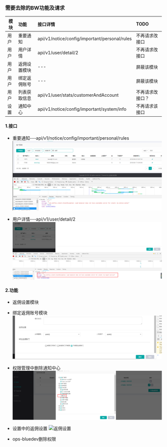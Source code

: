 ### 需要去除的BW功能及请求

模块|功能|接口详情|TODO
---|:---|:---|:---
用户|重要通知|api/v1/notice/config/important/personal/rules|不再请求改接口
用户|用户详情|api/v1/user/detail/2|不再请求改接口
用户|返佣设置模块|---|屏蔽该模块
用户|绑定返佣账号|---|屏蔽该模块
用户|列表获取信息|api/v1/user/stats/customerAndAccount|不再请求改接口？
设置|通知中心|api/v1/notice/config/important/system/info|不再请求该接口

#### 1.接口
- 重要通知---api/v1/notice/config/important/personal/rules
![用户列表](https://github.com/GrandyLee/MarkDownNotes/blob/master/LeanWork/pics/%E7%94%A8%E6%88%B7%E5%88%97%E8%A1%A8%E7%95%8C%E9%9D%A2.png?raw=true)

* 用户详情---api/v1/user/detail/2 
![用户详情](https://github.com/GrandyLee/MarkDownNotes/blob/master/LeanWork/pics/%E7%94%A8%E6%88%B7%E8%AF%A6%E6%83%85%E7%95%8C%E9%9D%A2.png?raw=true)


#### 2.功能
- 返佣设置模块
- 绑定返佣账号模块
![返佣模块](https://github.com/GrandyLee/MarkDownNotes/blob/master/LeanWork/pics/%E7%94%A8%E6%88%B7%E8%BF%94%E4%BD%A3.png?raw=true)

- 权限管理中删除通知中心
![通知中心](https://github.com/GrandyLee/MarkDownNotes/blob/master/LeanWork/pics/%E6%9D%83%E9%99%90%E8%AE%BE%E7%BD%AE.png?raw=true)

- 设置中的返佣设置
![返佣设置]()
- ops-bluedev删除权限


